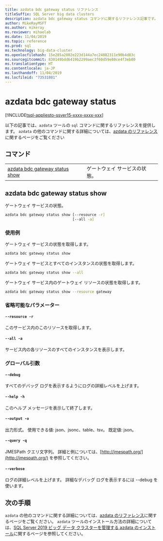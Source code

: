 ```yaml
---
title: azdata bdc gateway status リファレンス
titleSuffix: SQL Server big data clusters
description: azdata bdc gateway status コマンドに関するリファレンス記事です。
author: MikeRayMSFT
ms.author: mikeray
ms.reviewer: mihaelab
ms.date: 11/04/2019
ms.topic: reference
ms.prod: sql
ms.technology: big-data-cluster
ms.openlocfilehash: 15e285a2802e223d144a7ec24882311e90b4d83c
ms.sourcegitcommit: 830149bdd6419b2299aec3f60d59e80ce4f3eb80
ms.translationtype: HT
ms.contentlocale: ja-JP
ms.lasthandoff: 11/04/2019
ms.locfileid: "73531801"
---
```

# <a name="azdata-bdc-gateway-status"></a>azdata bdc gateway status

[!INCLUDE[tsql-appliesto-ssver15-xxxx-xxxx-xxx](../includes/tsql-appliesto-ssver15-xxxx-xxxx-xxx.md)]  

以下の記事では、`azdata` ツールの `sql` コマンドに関するリファレンスを提供します。 `azdata` の他のコマンドに関する詳細については、[azdata のリファレンス](reference-azdata.md)に関するページをご覧ください

## <a name="commands"></a>コマンド
|     |     |
| --- | --- |
[azdata bdc gateway status show](#azdata-bdc-gateway-status-show) | ゲートウェイ サービスの状態。
## <a name="azdata-bdc-gateway-status-show"></a>azdata bdc gateway status show
ゲートウェイ サービスの状態。
```bash
azdata bdc gateway status show [--resource -r] 
                               [--all -a]
```
### <a name="examples"></a>使用例
ゲートウェイ サービスの状態を取得します。
```bash
azdata bdc gateway status show
```
ゲートウェイ サービスとすべてのインスタンスの状態を取得します。
```bash
azdata bdc gateway status show --all
```
ゲートウェイ サービス内のゲートウェイ リソースの状態を取得します。
```bash
azdata bdc gateway status show --resource gateway
```
### <a name="optional-parameters"></a>省略可能なパラメーター
#### `--resource -r`
このサービス内のこのリソースを取得します。
#### `--all -a`
サービス内の各リソースのすべてのインスタンスを表示します。
### <a name="global-arguments"></a>グローバル引数
#### `--debug`
すべてのデバッグ ログを表示するようにログの詳細レベルを上げます。
#### `--help -h`
このヘルプ メッセージを表示して終了します。
#### `--output -o`
出力形式。  使用できる値: json、jsonc、table、tsv。  既定値: json。
#### `--query -q`
JMESPath クエリ文字列。 詳細と例については、[http://jmespath.org/](http://jmespath.org/) を参照してください。
#### `--verbose`
ログの詳細レベルを上げます。 詳細なデバッグ ログを表示するには --debug を使います。

## <a name="next-steps"></a>次の手順

`azdata` の他のコマンドに関する詳細については、[azdata のリファレンス](reference-azdata.md)に関するページをご覧ください。 `azdata` ツールのインストール方法の詳細については、[SQL Server 2019 ビッグ データ クラスターを管理する azdata のインストール](deploy-install-azdata.md)に関するページを参照してください。
